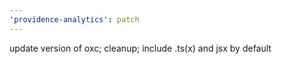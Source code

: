 ```yaml
---
'providence-analytics': patch
---
```


update version of oxc; cleanup; include .ts(x) and jsx by default
